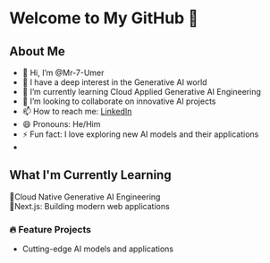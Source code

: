# Welcome to My GitHub 👋

## About Me

- 👋 Hi, I’m @Mr-7-Umer
- 👀 I have a deep interest in the Generative AI world
- 🌱 I’m currently learning Cloud Applied Generative AI Engineering
- 💞️ I’m looking to collaborate on innovative AI projects
- 📫 How to reach me: [LinkedIn](https://www.linkedin.com/in/muhammad-umer-genai/ )
- 😄 Pronouns: He/Him
- ⚡ Fun fact: I love exploring new AI models and their applications
- 

## What I'm Currently Learning

🔘Cloud Native Generative AI Engineering  
🔘Next.js: Building modern web applications
 

### 🔥 Feature Projects
 
   - Cutting-edge AI models and applications

 
<!---
Mr-7-Umer/Mr-7-Umer is a ✨ special ✨ repository because its `README.md` (this file) appears on your GitHub profile.
You can click the Preview link to take a look at your changes.
--->
